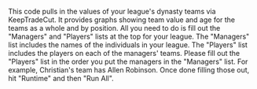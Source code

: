 This code pulls in the values of your league's dynasty teams via KeepTradeCut. It provides graphs showing team value and age for the teams as a whole and by position.
All you need to do is fill out the "Managers" and "Players" lists at the top for your league.
The "Managers" list includes the names of the individuals in your league. 
The "Players" list includes the players on each of the managers' teams. 
Please fill out the "Players" list in the order you put the managers in the "Managers" list. For example, Christian's team has Allen Robinson.
Once done filling those out, hit "Runtime" and then "Run All".
